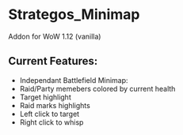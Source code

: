 # Strategos_Minimap
 Addon for WoW 1.12 (vanilla) 
 
## Current Features:
- Independant Battlefield Minimap:
 - Raid/Party memebers colored by current health
 - Target highlight
 - Raid marks highlights
 - Left click to target
 - Right click to whisp
